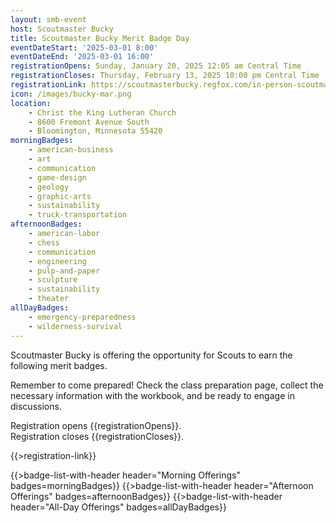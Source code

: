 ```yaml
---
layout: smb-event
host: Scoutmaster Bucky
title: Scoutmaster Bucky Merit Badge Day
eventDateStart: '2025-03-01 8:00'
eventDateEnd: '2025-03-01 16:00'
registrationOpens: Sunday, January 20, 2025 12:05 am Central Time
registrationCloses: Thursday, February 13, 2025 10:00 pm Central Time
registrationLink: https://scoutmasterbucky.regfox.com/in-person-scoutmaster-bucky-february-merit-badge-day-pm-2025-02-15-pm
icon: /images/bucky-mar.png
location:
    - Christ the King Lutheran Church
    - 8600 Fremont Avenue South
    - Bloomington, Minnesota 55420
morningBadges:
    - american-business
    - art
    - communication
    - game-design
    - geology
    - graphic-arts
    - sustainability
    - truck-transportation
afternoonBadges:
    - american-labor
    - chess
    - communication
    - engineering
    - pulp-and-paper
    - sculpture
    - sustainability
    - theater
allDayBadges:
    - emergency-preparedness
    - wilderness-survival
---
```


Scoutmaster Bucky is offering the opportunity for Scouts to earn the following merit badges.

Remember to come prepared! Check the class preparation page, collect the necessary information with the workbook, and be ready to engage in discussions.

Registration opens {{registrationOpens}}.<br/>Registration closes {{registrationCloses}}.

{{>registration-link}}

{{>badge-list-with-header header="Morning Offerings" badges=morningBadges}}
{{>badge-list-with-header header="Afternoon Offerings" badges=afternoonBadges}}
{{>badge-list-with-header header="All-Day Offerings" badges=allDayBadges}}
